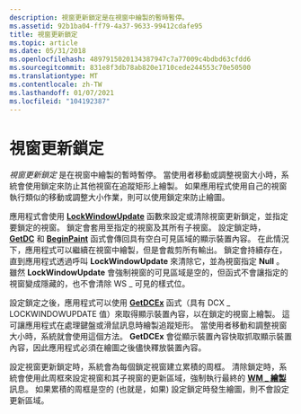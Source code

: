 ```yaml
---
description: 視窗更新鎖定是在視窗中繪製的暫時暫停。
ms.assetid: 92b1ba04-ff79-4a37-9633-99412cdafe95
title: 視窗更新鎖定
ms.topic: article
ms.date: 05/31/2018
ms.openlocfilehash: 4897915020134387947c7a77009c4bdbd63cfdd6
ms.sourcegitcommit: 831e8f3db78ab820e1710cede244553c70e50500
ms.translationtype: MT
ms.contentlocale: zh-TW
ms.lasthandoff: 01/07/2021
ms.locfileid: "104192387"
---
```

# <a name="window-update-lock"></a>視窗更新鎖定

*視窗更新鎖定* 是在視窗中繪製的暫時暫停。 當使用者移動或調整視窗大小時，系統會使用鎖定來防止其他視窗在追蹤矩形上繪製。 如果應用程式使用自己的視窗執行類似的移動或調整大小作業，則可以使用鎖定來防止繪圖。

應用程式會使用 [**LockWindowUpdate**](/windows/desktop/api/Winuser/nf-winuser-lockwindowupdate) 函數來設定或清除視窗更新鎖定，並指定要鎖定的視窗。 鎖定會套用至指定的視窗及其所有子視窗。 設定鎖定時， [**GetDC**](/windows/desktop/api/Winuser/nf-winuser-getdc) 和 [**BeginPaint**](/windows/desktop/api/Winuser/nf-winuser-beginpaint) 函式會傳回具有空白可見區域的顯示裝置內容。 在此情況下，應用程式可以繼續在視窗中繪製，但是會裁剪所有輸出。 鎖定會持續存在，直到應用程式透過呼叫 **LockWindowUpdate** 來清除它，並為視窗指定 **Null** 。 雖然 **LockWindowUpdate** 會強制視窗的可見區域是空的，但函式不會讓指定的視窗變成隱藏的，也不會清除 WS \_ 可見的樣式位。

設定鎖定之後，應用程式可以使用 [**GetDCEx**](/windows/desktop/api/Winuser/nf-winuser-getdcex) 函式（具有 DCX \_ LOCKWINDOWUPDATE 值）來取得顯示裝置內容，以在鎖定的視窗上繪製。 這可讓應用程式在處理鍵盤或滑鼠訊息時繪製追蹤矩形。 當使用者移動和調整視窗大小時，系統就會使用這個方法。 **GetDCEx** 會從顯示裝置內容快取抓取顯示裝置內容，因此應用程式必須在繪圖之後儘快釋放裝置內容。

設定視窗更新鎖定時，系統會為每個鎖定視窗建立累積的周框。 清除鎖定時，系統會使用此周框來設定視窗和其子視窗的更新區域，強制執行最終的 [**WM \_ 繪製**](wm-paint.md) 訊息。 如果累積的周框是空的 (也就是，如果) 設定鎖定時發生繪圖，則不會設定更新區域。

 

 



